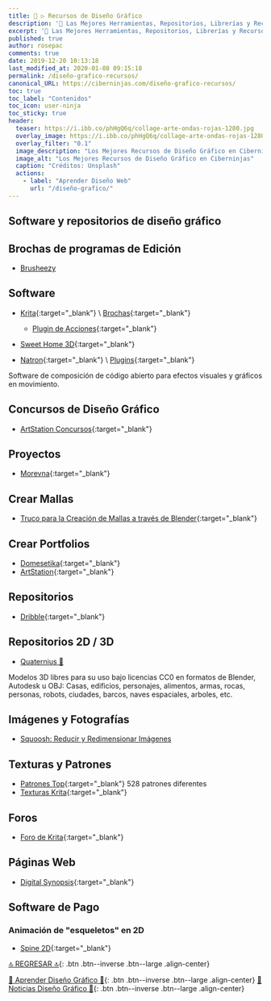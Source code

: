 ```yaml
---
title: 🎨 ▷ Recursos de Diseño Gráfico
description: '🔨 Las Mejores Herramientas, Repositorios, Librerías y Recursos para Diseñadores Gráficos'
excerpt: '🔨 Las Mejores Herramientas, Repositorios, Librerías y Recursos para Diseñadores Gráficos'
published: true
author: rosepac
comments: true
date: 2019-12-20 10:13:18
last_modified_at: 2020-01-08 09:15:18
permalink: /diseño-grafico-recursos/
canonical_URL: https://ciberninjas.com/diseño-grafico-recursos/
toc: true
toc_label: "Contenidos"
toc_icon: user-ninja
toc_sticky: true
header:
  teaser: https://i.ibb.co/phHgQ6q/collage-arte-ondas-rojas-1280.jpg
  overlay_image: https://i.ibb.co/phHgQ6q/collage-arte-ondas-rojas-1280.jpg
  overlay_filter: "0.1"
  image_description: "Los Mejores Recursos de Diseño Gráfico en Ciberninjas"
  image_alt: "Los Mejores Recursos de Diseño Gráfico en Ciberninjas"
  caption: "Créditos: Unsplash"
  actions:
    - label: "Aprender Diseño Web"
      url: "/diseño-grafico/"
---
```


## Software y repositorios de diseño gráfico

## Brochas de programas de Edición

* [Brusheezy](https://www.brusheezy.com/free/)

## Software

* [Krita](https://krita.org/es/){:target="_blank"} \ [Brochas](https://docs.krita.org/en/resources_page.html#brush-packs){:target="_blank"}
  * [Plugin de Acciones](https://github.com/Larpon/krita-bulk-actions){:target="_blank"}

* [Sweet Home 3D](http://www.sweethome3d.com/){:target="_blank"}
<!-- tutoriales de sweet home 3d - buscar youtube -->

* [Natron](https://natrongithub.github.io/){:target="_blank"} \ [Plugins](https://github.com/NatronGitHub/natron-plugins){:target="_blank"}

Software de composición de código abierto para efectos visuales y gráficos en movimiento.

<!-- https://alternativeto.net/software/natron/ -->

## Concursos de Diseño Gráfico

* [ArtStation Concursos](https://www.artstation.com/contests){:target="_blank"}

## Proyectos

* [Morevna](https://morevnaproject.org/){:target="_blank"}

## Crear Mallas

* [Truco para la Creación de Mallas a través de Blender](https://www.youtube.com/watch?time_continue=335&v=kEx0aXH7Z5w&feature=emb_logo){:target="_blank"}

## Crear Portfolios

* [Domesetika](https://www.domestika.org/ "Domestika es la comunidad de la Clase Creativa"){:target="_blank"}
* [ArtStation](https://www.artstation.com/ "ArtStation le ofrece una manera simple pero poderosa de mostrar su cartera y ser visto por las personas adecuadas en la industria. "){:target="_blank"}

## Repositorios

* [Dribble](https://dribbble.com){:target="_blank"}

## Repositorios 2D / 3D

* [Quaternius 🏡](http://quaternius.com/assets.html)

Modelos 3D libres para su uso bajo licencias CC0 en formatos de Blender, Autodesk u OBJ: Casas, edificios, personajes, alimentos, armas, rocas, personas, robots, ciudades, barcos, naves espaciales, arboles, etc.

## Imágenes y Fotografías

* [Squoosh: Reducir y Redimensionar Imágenes](https://squoosh.app/)

## Texturas y Patrones

* [Patrones Top](https://www.toptal.com/designers/subtlepatterns/){:target="_blank"} 528 patrones diferentes
* [Texturas Krita](https://docs.krita.org/en/resources_page.html#texture-packs){:target="_blank"}

## Foros

* [Foro de Krita](https://krita-artists.org){:target="_blank"}

## Páginas Web

* [Digital Synopsis](https://digitalsynopsis.com/){:target="_blank"}

## Software de Pago

### Animación de "esqueletos" en 2D

* [Spine 2D](http://esotericsoftware.com/){:target="_blank"}

[🔝 REGRESAR 🔝](/diseño-grafico/#page-title){: .btn .btn--inverse .btn--large .align-center}

[🎨 Aprender Diseño Gráfico 🎨](/diseño-grafico/#page-title){: .btn .btn--inverse .btn--large .align-center}
[🎨 Noticias Diseño Gráfico 🎨](/diseño-grafico-directo/#page-title){: .btn .btn--inverse .btn--large .align-center}